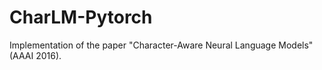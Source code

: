 # CharLM-Pytorch


Implementation of the paper "Character-Aware Neural Language Models" (AAAI 2016).
